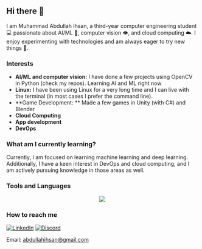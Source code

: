 ## Hi there 👋

I am Muhammad Abdullah Ihsan, a third-year computer engineering student 💻 passionate about AI/ML 🧠, computer vision 👁️, and cloud computing ☁️. I enjoy experimenting with technologies and am always eager to try new things 🧪. 
<!--
**abdullah-ihsan/abdullah-ihsan** is a ✨ _special_ ✨ repository because its `README.md` (this file) appears on your GitHub profile.

Here are some ideas to get you started:
-->

### Interests
- **AI/ML and computer vision:** I have done a few projects using OpenCV in Python (check my repos). Learning AI and ML right now
- **Linux:** I have been using Linux for a very long time and I can live with the terminal (in most cases I prefer the command line).
- **Game Development: ** Made a few games in Unity (with C#) and Blender
- **Cloud Computing**
- **App development**
- **DevOps**

### What am I currently learning?
Currently, I am focused on learning machine learning and deep learning. Additionally, I have a keen interest in DevOps and cloud computing, and I am actively pursuing knowledge in those areas as well.

### Tools and Languages

<p align="center">
  <a href="https://skillicons.dev">
    <img src="https://skillicons.dev/icons?i=c,cpp,linux,java,python,blender,unity,cs,git,github,go,flutter" />
  </a>
</p>

<!-- 
### What am I working at right now
"Write here"

misc:
- 👯 I’m looking to collaborate on ...
- 🤔 I’m looking for help with ...
- 💬 Ask me about ...
-->

### How to reach me
[![LinkedIn](https://skillicons.dev/icons?i=linkedin)](https://www.linkedin.com/in/m-abdullah-ihsan/e)
[![Discord](https://skillicons.dev/icons?i=discord)](https://www.linkedin.com/in/m-abdullah-ihsan/e)
<br>



Email: abdullahihsan@gmail.com


<!-- 
- 😄 Hobbies: ...
- ⚡ Fun fact: ...
-->

